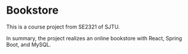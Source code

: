# Bookstore

This is a course project from SE2321 of SJTU. 

In summary, the project realizes an online bookstore with React, Spring Boot, and MySQL.
